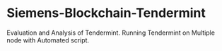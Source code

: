 # Siemens-Blockchain-Tendermint
Evaluation and Analysis of Tendermint. Running Tendermint on Multiple node with Automated script.
